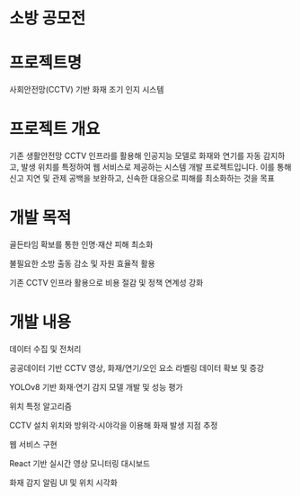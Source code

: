 # 소방 공모전

# 프로젝트명
사회안전망(CCTV) 기반 화재 조기 인지 시스템

# 프로젝트 개요
기존 생활안전망 CCTV 인프라를 활용해 인공지능 모델로 화재와 연기를 자동 감지하고, 발생 위치를 특정하여 웹 서비스로 제공하는 시스템 개발 프로젝트입니다. 이를 통해 신고 지연 및 관제 공백을 보완하고, 신속한 대응으로 피해를 최소화하는 것을 목표

# 개발 목적
골든타임 확보를 통한 인명·재산 피해 최소화

불필요한 소방 출동 감소 및 자원 효율적 활용

기존 CCTV 인프라 활용으로 비용 절감 및 정책 연계성 강화

# 개발 내용
데이터 수집 및 전처리

공공데이터 기반 CCTV 영상, 화재/연기/오인 요소 라벨링 데이터 확보 및 증강

YOLOv8 기반 화재·연기 감지 모델 개발 및 성능 평가

위치 특정 알고리즘

CCTV 설치 위치와 방위각·시야각을 이용해 화재 발생 지점 추정

웹 서비스 구현

React 기반 실시간 영상 모니터링 대시보드

화재 감지 알림 UI 및 위치 시각화
